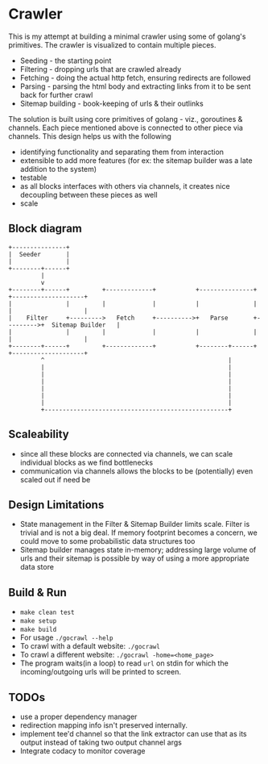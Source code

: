 # Crawler

This is my attempt at building a minimal crawler using some of golang's primitives. The crawler is visualized to contain multiple pieces. 
- Seeding - the starting point 
- Filtering - dropping urls that are crawled already
- Fetching - doing the actual http fetch, ensuring redirects are followed
- Parsing - parsing the html body and extracting links from it to be sent back for further crawl
- Sitemap building - book-keeping of urls & their outlinks

The solution is built using core primitives of golang - viz., goroutines & channels. Each piece mentioned above is connected to other piece via channels. This design helps us with the following
- identifying functionality and separating them from interaction
- extensible to add more features (for ex: the sitemap builder was a late addition to the system)
- testable
- as all blocks interfaces with others via channels, it creates nice decoupling between these pieces as well
- scale

## Block diagram
```
+---------------+
|  Seeder       |
|               |
+--------+------+
         |
         v
+--------+------+         +-------------+           +---------------+          +--------------------+
|               |         |             |           |               |          |                    |
|    Filter     +--------->   Fetch     +---------->+   Parse       +--------->+  Sitemap Builder   |
|               |         |             |           |               |          |                    |
+--------+------+         +-------------+           +--------+------+          +--------------------+
         ^                                                   |
         |                                                   |
         |                                                   |
         |                                                   |
         |                                                   |
         |                                                   |
         |                                                   |
         +---------------------------------------------------+

```

## Scaleability
- since all these blocks are connected via channels, we can scale individual blocks as we find bottlenecks
- communication via channels allows the blocks to be (potentially) even scaled out if need be

## Design Limitations
- State management in the Filter & Sitemap Builder limits scale. Filter is trivial and is not a big deal. If memory footprint becomes a concern, we could move to some probabilistic data structures too
- Sitemap builder manages state in-memory; addressing large volume of urls and their sitemap is possible by way of using a more appropriate data store

## Build & Run
- `make clean test`
- `make setup`
- `make build`
- For usage `./gocrawl --help`
- To crawl with a default website: `./gocrawl`
- To crawl a different website: `./gocrawl -home=<home_page>`
- The program waits(in a loop) to read `url` on stdin for which the incoming/outgoing urls will be printed to screen.

## TODOs
- use a proper dependency manager
- redirection mapping info isn't preserved internally.
- implement tee'd channel so that the link extractor can use that as its output instead of taking two output channel args
- Integrate codacy to monitor coverage
